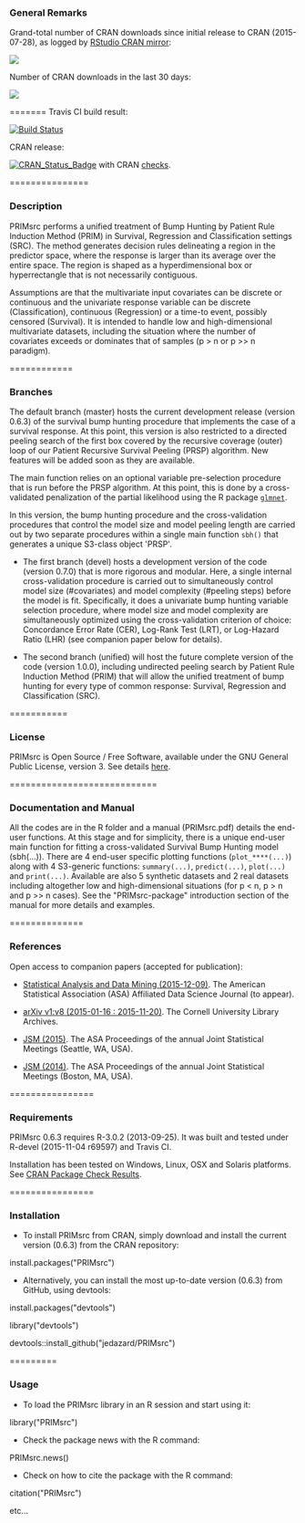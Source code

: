 ### General Remarks

Grand-total number of CRAN downloads since initial release to CRAN (2015-07-28), 
as logged by [RStudio CRAN mirror](http://cran-logs.rstudio.com/):

[![](http://cranlogs.r-pkg.org/badges/grand-total/PRIMsrc)](http://cran.rstudio.com/web/packages/PRIMsrc/index.html)

Number of CRAN downloads in the last 30 days:

[![](http://cranlogs.r-pkg.org/badges/PRIMsrc)](http://cran.rstudio.com/web/packages/PRIMsrc/index.html)
 
=======
Travis CI build result:

[![Build Status](https://travis-ci.org/jedazard/PRIMsrc.png?branch=master)](https://travis-ci.org/jedazard/PRIMsrc)

CRAN release:

[![CRAN_Status_Badge](http://www.r-pkg.org/badges/version/PRIMsrc)](http://cran.r-project.org/package=PRIMsrc) with CRAN [checks](https://cran.r-project.org/web/checks/check_results_PRIMsrc.html).

===============
### Description

PRIMsrc performs a unified treatment of Bump 
Hunting by Patient Rule Induction Method (PRIM) in Survival, Regression and 
Classification settings (SRC). The method generates decision rules 
delineating a region in the predictor space, where the response is larger 
than its average over the entire space. The region is shaped as a 
hyperdimensional box or hyperrectangle that is not necessarily contiguous. 


Assumptions are that the multivariate input covariates can be discrete or 
continuous and the univariate response variable can be discrete 
(Classification), continuous (Regression) or a time-to event, possibly 
censored (Survival). It is intended to handle low and high-dimensional 
multivariate datasets, including the situation where the number of covariates 
exceeds or dominates that of samples (p > n or p >> n paradigm). 

============
### Branches

The default branch (master) hosts the current development release (version 
0.6.3) of the survival bump hunting procedure that implements the case of a 
survival response. At this point, this version is also restricted to a 
directed peeling search of the first box covered by the recursive coverage 
(outer) loop of our Patient Recursive Survival Peeling (PRSP) algorithm. New 
features will be added soon as they are available. 

The main function relies on an optional variable pre-selection procedure that is run before the PRSP algorithm. 
At this point, this is done by a cross-validated penalization of the partial likelihood using the R package [`glmnet`](https://cran.r-project.org/web/packages/glmnet/index.html).

In this version, the bump hunting procedure and the cross-validation procedures that control the model size and model peeling length are carried out by two separate procedures within a single main function `sbh()` that generates a unique S3-class object 'PRSP'.  


- The first branch (devel) hosts a development version of the code (version 0.7.0) that is more rigorous and modular. 
Here, a single internal cross-validation procedure is carried out to simultaneously control model size (#covariates) and model complexity (#peeling steps) before the model is fit. 
Specifically, it does a univariate bump hunting variable selection procedure, where model size and model complexity are simultaneously optimized using the cross-validation criterion of choice: 
Concordance Error Rate (CER), Log-Rank Test (LRT), or Log-Hazard Ratio (LHR) (see companion paper below for details).

- The second branch (unified) will host the future complete version of the code (version 1.0.0), including undirected peeling search by Patient Rule Induction Method (PRIM) that will allow the unified treatment of bump hunting for every type of common response: Survival, Regression and Classification (SRC).


===========
### License

PRIMsrc is Open Source / Free Software, available under the GNU General Public License, version 3. 
See details [here](https://github.com/jedazard/PRIMsrc/blob/master/LICENSE).

============================
### Documentation and Manual

All the codes are in the R folder and a manual (PRIMsrc.pdf) details the end-user functions. At this stage and for simplicity, there is a unique end-user main function for fitting a cross-validated Survival Bump Hunting model (sbh(...)). There are 4 end-user specific plotting functions (`plot_****(...)`) along with 4 S3-generic functions: `summary(...)`, `predict(...)`, `plot(...)` and `print(...)`. 
Available are also 5 synthetic datasets and 2 real datasets including altogether low and high-dimensional situations (for p < n, p > n and p >> n cases). See the "PRIMsrc-package" introduction section of the manual for more details and examples.

==============
### References

Open access to companion papers (accepted for publication):

- [Statistical Analysis and Data Mining (2015-12-09)](http://onlinelibrary.wiley.com/journal/10.1002/(ISSN)1932-1872). 
The American Statistical Association (ASA) Affiliated Data Science Journal (to appear).

- [arXiv v1:v8 (2015-01-16 : 2015-11-20)](http://arxiv.org/abs/1501.03856). 
The Cornell University Library Archives.

- [JSM (2015)](https://www.amstat.org/membersonly/proceedings/2015/data/assets/pdf/233927.pdf). 
The ASA Proceedings of the annual Joint Statistical Meetings (Seattle, WA, USA).

- [JSM (2014)](https://www.amstat.org/membersonly/proceedings/2014/data/assets/pdf/312982_90342.pdf). 
The ASA Proceedings of the annual Joint Statistical Meetings (Boston, MA, USA).

================
### Requirements

PRIMsrc 0.6.3 requires R-3.0.2 (2013-09-25). It was built and tested under R-devel (2015-11-04 r69597) and Travis CI. 

Installation has been tested on Windows, Linux, OSX and Solaris platforms. 
See [CRAN Package Check Results](https://cran.r-project.org/web/checks/check_results_PRIMsrc.html).

================
### Installation

- To install PRIMsrc from CRAN, simply download and install the current version (0.6.3) from the CRAN repository:

install.packages("PRIMsrc")

- Alternatively, you can install the most up-to-date version (0.6.3) from GitHub, using devtools:

install.packages("devtools")

library("devtools")

devtools::install_github("jedazard/PRIMsrc")

=========
### Usage

- To load the PRIMsrc library in an R session and start using it:

library("PRIMsrc")

- Check the package news with the R command:

PRIMsrc.news()

- Check on how to cite the package with the R command:

citation("PRIMsrc")

etc...
